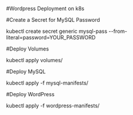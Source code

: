 #Wordpress Deployment on k8s

#Create a Secret for MySQL Password

kubectl create secret generic mysql-pass --from-literal=password=YOUR_PASSWORD

#Deploy Volumes

kubectl apply volumes/

#Deploy MySQL

kubectl apply -f mysql-manifests/

#Deploy WordPress

kubectl apply -f wordpress-manifests/

